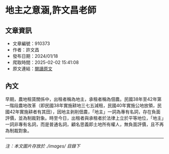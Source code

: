 # 地主之意涵,許文昌老師

## 文章資訊
- 文章編號：910373
- 作者：許文昌
- 發布日期：2024/01/18
- 爬取時間：2025-02-02 15:41:08
- 原文連結：[閱讀原文](https://real-estate.get.com.tw/Columns/detail.aspx?no=910373)

## 內文
早期，農地租賃關係中，出租者稱為地主，承租者稱為佃農。民國38年至42年第一階段農地改革（即民國38年實施耕地三七五減租，民國40年實施公地放領，民國42年實施耕者有其田），因地主剥削佃農，「地主」一詞為專有名詞，存在負面評價，並為制裁對象。時至今日，出租者與承租者於法律上立於平等地位，「地主」一詞非專有名詞，而是普通名詞，顧名思義即土地所有權人，無負面評價，且不再為制裁對象。

---
*注：本文圖片存放於 ./images/ 目錄下*
